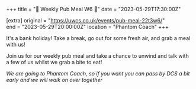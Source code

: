 +++
title = "🍛 Weekly Pub Meal W6 🍛"
date = "2023-05-29T17:30:00Z"

[extra]
original = "https://uwcs.co.uk/events/pub-meal-22t3w6/"    
end = "2023-05-29T20:00:00Z"
location = "Phantom Coach"
+++

It's a bank holiday! Take a break, go out for some fresh air, and grab a meal with us!

Join us for our weekly pub meal and take a chance to unwind and talk with a few of us whilst we grab a bite to eat!

*We are going to Phantom Coach, so if you want you can pass by DCS a bit early and we will walk on over together*
